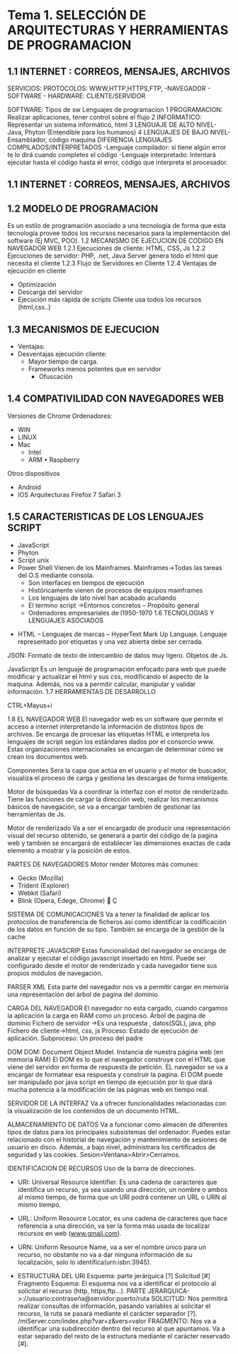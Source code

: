 # Tema 1. SELECCIÓN DE ARQUITECTURAS Y HERRAMIENTAS DE PROGRAMACION

## 1.1	INTERNET : CORREOS, MENSAJES, ARCHIVOS
SERVICIOS: PROTOCOLOS: WWW,HTTP,HTTPS,FTP,
	-NAVEGADOR
	- SOFTWARE
	- HARDWARE: CLIENTE/SERVIDOR

SOFTWARE: Tipos de sw Lenguajes de programacion
1	PROGRAMACION: Realizar aplicaciones, tener control sobre el flujo
2	INFORMATICO: Representar un sistema informático, html
3	LENGUAJE DE ALTO NIVEL- Java, Phyton (Entendible para los humanos)
4	LENGUAJES DE BAJO NIVEL-Ensamblador, código maquina
DIFERENCIA LENGUAJES COMPILADOS/INTERPRETADOS
-Lenguaje compilador: si tiene algún error te lo dirá cuando completes el código
-Lenguaje interpretado: Intentará ejecutar hasta el código hasta el error, código que interpreta el procesador.
## 1.1	INTERNET : CORREOS, MENSAJES, ARCHIVOS
## 1.2 MODELO DE PROGRAMACION
Es un estilo de programación asociado a una tecnología de forma que esta tecnología provee todos los recursos necesarios para la implementación del software (Ej MVC, POO).
1.2	MECANISMO DE EJECUCION DE CODIGO EN NAVEGADOR WEB
1.2.1	Ejecuciones de cliente: HTML, CSS, Js
1.2.2	Ejecuciones de servidor: PHP, .net, Java
Server genera todo el html que necesita el cliente
1.2.3	Flujo de Servidores en Cliente
1.2.4	Ventajas de ejecución en cliente
-	Optimización
-	Descarga del servidor
-	Ejecución más rápida de scripts
Cliente usa todos los recursos (html,css..)

## 1.3	MECANISMOS DE EJECUCION
* Ventajas:
* Desventajas ejecución cliente:
	- Mayor tiempo de carga.
	- Frameworks menos potentes que en servidor
		- Ofuscación
		
## 1.4 COMPATIVILIDAD CON NAVEGADORES WEB
Versiones de Chrome
    Ordenadores: 
* WIN
* LINUX
* Mac
    * Intel
	* ARM
•	 Raspberry

Otros dispositivos
* Android
* IOS
Arquitecturas
Firefox 7     		Safari 3

## 1.5	CARACTERISTICAS DE LOS LENGUAJES SCRIPT
* JavaScript
* Phyton
* Script unix
* Power Shell
    Vienen de los Mainframes.
    Mainframes->Todas las tareas del O.S mediante consola.
    * Son interfaces en tiempos de ejecución
    * Históricamente vienen de procesos de equipos mainframes
    * Los lenguajes de lato nivel han acabado acuñando
    * El termino script ->Entornos concretos – Propósito general
    * Ordenadores empresariales de l1950-1970
1.6	TECNOLOGIAS Y LENGUAJES ASOCIADOS
-	HTML – Lenguajes de marcas – HyperText Mark Up Languaje.
Lenguaje representado por etiquetas y una vez abierta debe ser cerrada.

JSON:
Formato de texto de intercambio de datos muy ligero. Objetos de Js.

JavaScript
Es un lenguaje de programación enfocado para web que puede modificar y actualizar el html y sus css, modificando el aspecto de la maquina. Además, nos va a permitir calcular, manipular y validar información.
1.7	HERRAMIENTAS DE DESARROLLO

CTRL+Mayus+i
 



1.8 EL NAVEGADOR WEB
El navegador web es un software que permite el acceso a internet interpretando la información de distintos tipos de archivos. Se encarga de procesar las etiquetas HTML e interpreta los lenguajes de script según los estándares dados por el consorcio www. Estas organizaciones internacionales se encargan de determinar cómo se crean los documentos web.

Componentes
Sera la capa que actúa en el usuario y el motor de buscador, visualiza el proceso de carga y gestiona las descargas de forma inteligente.

Motor de búsquedas
Va a coordinar la interfaz con el motor de renderizado. Tiene las funciones de cargar la dirección web, realizar los mecanismos básicos de navegación, se va a encargar también de gestionar las herramientas de Js.

Motor de renderizado
Va a ser el encargado de producir una representación visual del recurso obtenido, se generará a partir del código de la pagina web y también se encargará de establecer las dimensiones exactas de cada elemento a mostrar y la posición de estos.

PARTES DE NAVEGADORES
	Motor render
		Motores más comunes:
*	Gecko (Mozilla)
*	Trident (Explorer)
*	Webkit (Safari)
*	Blink (Opera, Edege, Chrome)
	Ç

SISTEMA DE COMUNICACIONES
Va a tener la finalidad de aplicar los protocolos de transferencia de ficheros así como identificar la codificación de los datos en función de su tipo. También se encarga de la gestión de la cache

INTERPRETE JAVASCRIP
Estas funcionalidad del navegador se encarga de analizar y ejecutar el código javascript insertado en html. Puede ser configurado desde el motor de renderizado y cada navegador tiene sus propios módulos de navegación.

PARSER XML
Esta parte del navegador nos va a permitir cargar en memoria una representación del árbol de pagina del dominio.

CARGA DEL NAVEGADOR
El navegador no esta cargado, cuando cargamos la aplicación la carga en RAM como un proceso.
Árbol de pagina de dominio
Fichero de servidor ->Es una respuesta , datos(SQL), java, php
Fichero de cliente->html, css, js
Proceso: Estado de ejecución de aplicación.
Subproceso: Un proceso del padre	

DOM
DOM: Document Object Model. Instancia de nuestra página web (en memoria RAM)
El DOM es lo que el navegador construye con el HTML que viene del servidor en forma de respuesta de petición. EL navegador se va a encargar de formatear esa respuesta y construir la pagina. El DOM puede ser manipulado por java script en tiempo de ejecución por lo que dará mucha potencia a la modificación de las páginas web  en tiempo real.

SERVIDOR DE LA INTERFAZ
Va a ofrecer funcionalidades relacionadas con la visualización de los contenidos de un documento HTML.

ALMACENAMIENTO DE DATOS
Va a funcionar como almacén de diferentes tipos de datos para los principales subsistemas del ordenador. Puedes estar relacionado con el historial de navegación y mantenimiento de sesiones de usuario en disco. Además, a bajo nivel, administrara los certificados de seguridad y las cookies.
Sesion>Ventana>Abrir>Cerramos.

IDENTIFICACION DE RECURSOS
Uso de la barra de direcciones. 
*	URI: Universal Resource Identifier. Es una cadena de caracteres que identifica un recurso, ya sea usando una dirección, un nombre o ambos al mismo tiempo, de forma que un URI podrá contener un URL o URN al mismo tiempo.
*	URL: Uniform Resource Locator, es una cadena de caracteres que hace referencia a una dirección, va ser la forma más usada de localizar recursos en web (www.gmail.com).

*	URN: Uniform Resource Name, va a ser el nombre único para un recurso, no obstante no va a dar ninguna información de su localización, solo lo identifica(urn:isbn:3945). 

*	ESTRUCTURA DEL URI
		Esquema: parte jerárquica
			[?] Solicitud
			[#] Fragmento
Esquema: El esquema nos va a identificar el protocolo al solicitar el recurso (http, https,ftp…).
PARTE JERARQUICA->://usuario:contraseña@servidor:puerto/ruta
SOLICITUD: Nos permitirá realizar consultas de información, pasando variables al solicitar el recurso, la ruta se pasará mediante el carácter separador [?].
		/miServer.com/index.php?var=z&vers=valor
FRAGMENTO: Nos va a identificar una subdirección dentro del recurso al que apuntamos. Va a estar separado del resto de la estructura mediante el carácter reservado [#].
